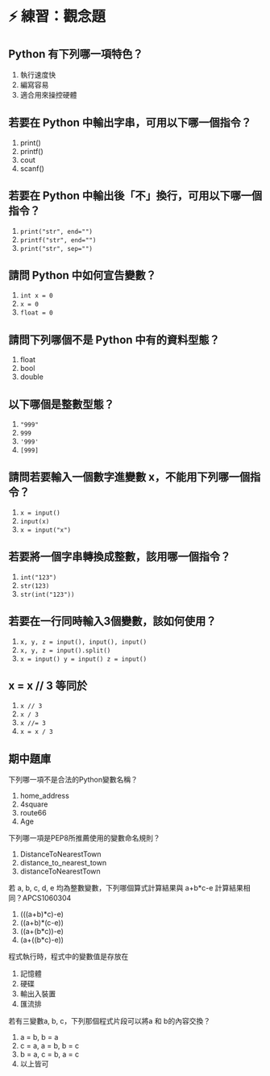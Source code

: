 # ⚡ 練習：觀念題

## Python 有下列哪一項特色？

1. 執行速度快
2. 編寫容易
3. 適合用來操控硬體

## 若要在 Python 中輸出字串，可用以下哪一個指令？

1. print\(\)
2. printf\(\)
3. cout
4. scanf\(\)

## 若要在 Python 中輸出後「不」換行，可用以下哪一個指令？

1. `print("str", end="")`
2. `printf("str", end="")`
3. `print("str", sep="")`

## 請問 Python 中如何宣告變數？

1. `int x = 0`
2. `x = 0`
3. `float = 0`

## 請問下列哪個不是 Python 中有的資料型態？

1. float
2. bool
3. double

## 以下哪個是整數型態？

1. `"999"`
2. `999`
3. `'999'`
4. `[999]`

## 請問若要輸入一個數字進變數 x，不能用下列哪一個指令？

1. `x = input()`
2. `input(x)`
3. `x = input("x")`

## 若要將一個字串轉換成整數，該用哪一個指令？

1. `int("123")`
2. `str(123)`
3. `str(int("123"))`

## 若要在一行同時輸入3個變數，該如何使用？

1. `x, y, z = input(), input(), input()`
2. `x, y, z = input().split()`
3. `x = input() y = input() z = input()`

## x = x // 3 等同於

1. `x // 3`
2. `x / 3`
3. `x //= 3`
4. `x = x / 3`

## 期中題庫

下列哪一項不是合法的Python變數名稱？

1. home\_address
2. 4square
3. route66
4. Age

下列哪一項是PEP8所推薦使用的變數命名規則？

1. DistanceToNearestTown
2. distance\_to\_nearest\_town
3. distanceToNearestTown

若 a, b, c, d, e 均為整數變數，下列哪個算式計算結果與 a+b\*c-e 計算結果相同？APCS1060304

1. \(\(\(a+b\)\*c\)-e\)
2. \(\(a+b\)\*\(c-e\)\)
3. \(\(a+\(b\*c\)\)-e\)
4. \(a+\(\(b\*c\)-e\)\)

程式執行時，程式中的變數值是存放在

1. 記憶體
2. 硬碟
3. 輸出入裝置
4. 匯流排

若有三變數a, b, c，下列那個程式片段可以將a 和 b的內容交換？

1. a = b, b = a
2. c = a, a = b, b = c
3. b = a, c = b, a = c
4. 以上皆可

